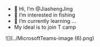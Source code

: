 - 👋 Hi, I’m @JiashengJing
- 👀 I’m interested in fishing
- 🌱 I’m currently learning ...
- My ideal is to join T camp

![](../MicrosoftTeams-image (6).png)

<!---
JiashengJing/JiashengJing is a ✨ special ✨ repository because its `README.md` (this file) appears on your GitHub profile.
You can click the Preview link to take a look at your changes.
--->
